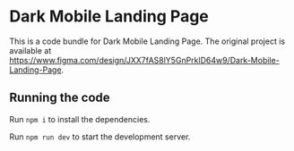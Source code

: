 
  # Dark Mobile Landing Page

  This is a code bundle for Dark Mobile Landing Page. The original project is available at https://www.figma.com/design/JXX7fAS8lY5GnPrklD64w9/Dark-Mobile-Landing-Page.

  ## Running the code

  Run `npm i` to install the dependencies.

  Run `npm run dev` to start the development server.
  